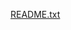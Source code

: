 [README.txt](https://github.com/StanislawMalecki/wypozyczalnia_samochodow/files/6822160/README.txt)
